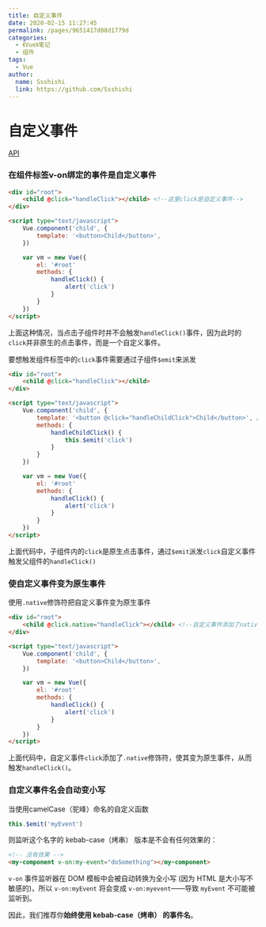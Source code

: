 ```yaml
---
title: 自定义事件
date: 2020-02-15 11:27:45
permalink: /pages/9651417d08d1779d
categories:
  - 《Vue》笔记
  - 组件
tags:
  - Vue
author:
  name: Ssshishi
  link: https://github.com/Ssshishi
---
```

# 自定义事件

[API](https://cn.vuejs.org/v2/guide/components-custom-events.html)

### 在组件标签v-on绑定的事件是自定义事件

```html
<div id="root">
    <child @click="handleClick"></child> <!--这里click是自定义事件-->
</div>

<script type="text/javascript">
    Vue.component('child', {
        template: '<button>Child</button>',
    })

    var vm = new Vue({
        el: '#root'
        methods: {
            handleClick() {
                alert('click')
            }
        }
    })
</script>
```

上面这种情况，当点击子组件时并不会触发`handleClick()`事件，因为此时的`click`并非原生的点击事件，而是一个自定义事件。



要想触发组件标签中的`click`事件需要通过子组件`$emit`来派发

```html
<div id="root">
    <child @click="handleClick"></child>
</div>

<script type="text/javascript">
    Vue.component('child', {
        template: '<button @click="handleChildClick">Child</button>', // 这里的click是原生事件
        methods: {
            handleChildClick() {
                this.$emit('click')
            }
        }
    })

    var vm = new Vue({
        el: '#root'
        methods: {
            handleClick() {
                alert('click')
            }
        }
    })
</script>
```

上面代码中，子组件内的`click`是原生点击事件，通过`$emit`派发`click`自定义事件触发父组件的`handleClick()`



### 使自定义事件变为原生事件

使用`.native`修饰符把自定义事件变为原生事件

```html
<div id="root">
    <child @click.native="handleClick"></child> <!--自定义事件添加了native修饰符变原生事件-->
</div>

<script type="text/javascript">
    Vue.component('child', {
        template: '<button>Child</button>',
    })

    var vm = new Vue({
        el: '#root'
        methods: {
            handleClick() {
                alert('click')
            }
        }
    })
</script>
```

上面代码中，自定义事件`click`添加了`.native`修饰符，使其变为原生事件，从而触发`handleClick()`。



### 自定义事件名会自动变小写

当使用camelCase（驼峰）命名的自定义函数

```js
this.$emit('myEvent')
```

则监听这个名字的 kebab-case（烤串） 版本是不会有任何效果的：

```html
<!-- 没有效果 -->
<my-component v-on:my-event="doSomething"></my-component>
```

 `v-on` 事件监听器在 DOM 模板中会被自动转换为全小写 (因为 HTML 是大小写不敏感的)，所以 `v-on:myEvent` 将会变成 `v-on:myevent`——导致 `myEvent` 不可能被监听到。

因此，我们推荐你**始终使用 kebab-case（烤串） 的事件名**。
